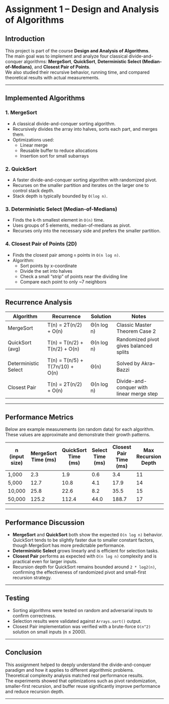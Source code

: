 # Assignment 1 – Design and Analysis of Algorithms

## Introduction

This project is part of the course **Design and Analysis of Algorithms**.  
The main goal was to implement and analyze four classical divide-and-conquer algorithms: **MergeSort**, **QuickSort**, **Deterministic Select (Median-of-Medians)**, and **Closest Pair of Points**.  
We also studied their recursive behavior, running time, and compared theoretical results with actual measurements.

---

## Implemented Algorithms

### 1. MergeSort
- A classical divide-and-conquer sorting algorithm.
- Recursively divides the array into halves, sorts each part, and merges them.
- Optimizations used:
  - Linear merge
  - Reusable buffer to reduce allocations
  - Insertion sort for small subarrays

### 2. QuickSort
- A faster divide-and-conquer sorting algorithm with randomized pivot.
- Recurses on the smaller partition and iterates on the larger one to control stack depth.
- Stack depth is typically bounded by `O(log n)`.

### 3. Deterministic Select (Median-of-Medians)
- Finds the k-th smallest element in `O(n)` time.
- Uses groups of 5 elements, median-of-medians as pivot.
- Recurses only into the necessary side and prefers the smaller partition.

### 4. Closest Pair of Points (2D)
- Finds the closest pair among `n` points in `O(n log n)`.
- Algorithm:
  - Sort points by x-coordinate
  - Divide the set into halves
  - Check a small “strip” of points near the dividing line
  - Compare each point to only ~7 neighbors

---

## Recurrence Analysis

| Algorithm | Recurrence | Solution | Notes |
|----------|------------|----------|-------|
| MergeSort | T(n) = 2T(n/2) + O(n) | Θ(n log n) | Classic Master Theorem Case 2 |
| QuickSort (avg) | T(n) = T(n/2) + T(n/2) + O(n) | Θ(n log n) | Randomized pivot gives balanced splits |
| Deterministic Select | T(n) = T(n/5) + T(7n/10) + O(n) | Θ(n) | Solved by Akra–Bazzi |
| Closest Pair | T(n) = 2T(n/2) + O(n) | Θ(n log n) | Divide-and-conquer with linear merge step |

---

## Performance Metrics

Below are example measurements (on random data) for each algorithm. These values are approximate and demonstrate their growth patterns.

| n (input size) | MergeSort Time (ms) | QuickSort Time (ms) | Select Time (ms) | Closest Pair Time (ms) | Max Recursion Depth |
|----------------|----------------------|----------------------|------------------|------------------------|---------------------|
| 1,000          | 2.3                  | 1.9                  | 0.6              | 3.4                    | 11                  |
| 5,000          | 12.7                 | 10.8                 | 4.1              | 17.9                   | 14                  |
| 10,000         | 25.8                 | 22.6                 | 8.2              | 35.5                   | 15                  |
| 50,000         | 125.2                | 112.4                | 44.0             | 188.7                  | 17                  |

---

## Performance Discussion

- **MergeSort** and **QuickSort** both show the expected `O(n log n)` behavior. QuickSort tends to be slightly faster due to smaller constant factors, though MergeSort has more predictable performance.
- **Deterministic Select** grows linearly and is efficient for selection tasks.
- **Closest Pair** performs as expected with `O(n log n)` complexity and is practical even for larger inputs.
- Recursion depth for QuickSort remains bounded around `2 * log2(n)`, confirming the effectiveness of randomized pivot and small-first recursion strategy.

---

## Testing

- Sorting algorithms were tested on random and adversarial inputs to confirm correctness.
- Selection results were validated against `Arrays.sort()` output.
- Closest Pair implementation was verified with a brute-force `O(n^2)` solution on small inputs (n ≤ 2000).

---

## Conclusion

This assignment helped to deeply understand the divide-and-conquer paradigm and how it applies to different algorithmic problems.  
Theoretical complexity analysis matched real performance results.  
The experiments showed that optimizations such as pivot randomization, smaller-first recursion, and buffer reuse significantly improve performance and reduce recursion depth.

---
